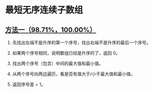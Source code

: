 # 最短无序连续子数组

## [方法一（98.71%，100.00%）](./find_unsorted_subarray_v1.c)

1. 先找出左端不是升序的第一个序号，找出右端不是升序的最后一个序号。

2. 如果两个序号相同，说明数组已经是升序的了，返回 0。

3. 找出两个序号（包含）中间的最大值和最小值。

4. 从两个序号向两边遍历，看是否有值大于/小于最大值和最小值。

5. 返回序号差 + 1。
